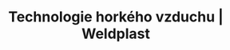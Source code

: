 ---
Link: "file:/Users/vinayakpatel/Downloads/www.weldplast.cz/produkty/technologie-horkeho-vzduchu/dmychadla"
product_name: "null"
product_id: "null"
title: "Technologie horkého vzduchu | Weldplast"
product_desc: ""
product_specs: ""
product_downloads: ""
href: ""
accessories: ""
similar_products: ""
---